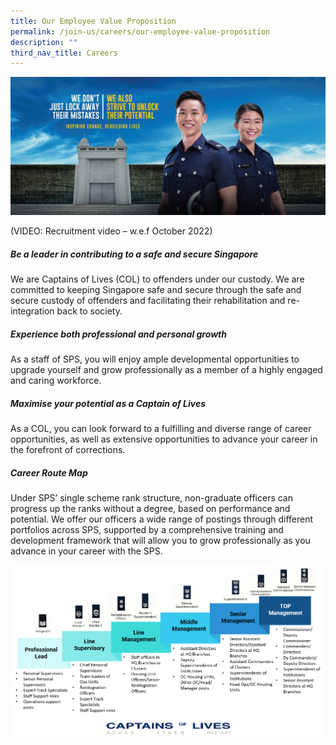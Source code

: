 ```yaml
---
title: Our Employee Value Proposition
permalink: /join-us/careers/our-employee-value-proposition
description: ""
third_nav_title: Careers
---
```

![](/images/Recruitment/EVP%20Banner.jpg)

(VIDEO: Recruitment video – w.e.f October 2022)

##### **Be a leader in contributing to a safe and secure Singapore**
We are Captains of Lives (COL) to offenders under our custody. We are committed to keeping Singapore safe and secure through the safe and secure custody of offenders and facilitating their rehabilitation and re-integration back to society.

##### **Experience both professional and personal growth**
As a staff of SPS, you will enjoy ample developmental opportunities to upgrade yourself and grow professionally as a member of a highly engaged and caring workforce.

##### **Maximise your potential as a Captain of Lives**
As a COL, you can look forward to a fulfilling and diverse range of career opportunities, as well as extensive opportunities to advance your career in the forefront of corrections.

##### **Career Route Map**
Under SPS’ single scheme rank structure, non-graduate officers can progress up the ranks without a degree, based on performance and potential. We offer our officers a wide range of postings through different portfolios across SPS, supported by a comprehensive training and development framework that will allow you to grow professionally as you advance in your career with the SPS.

![](/images/Recruitment/Career%20Routemap.png)